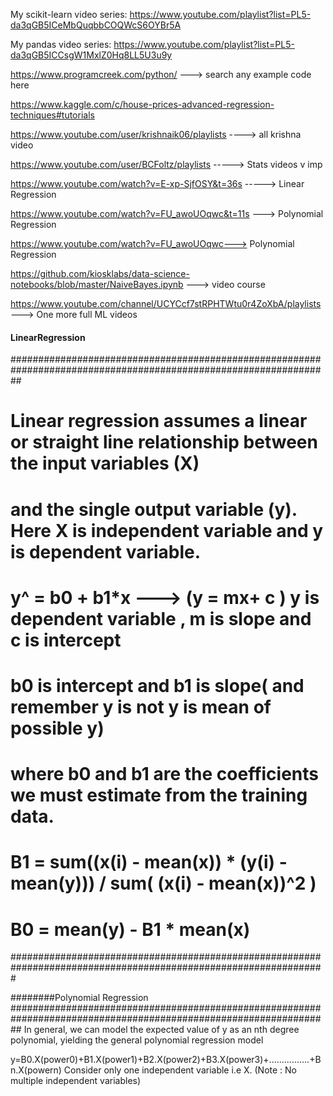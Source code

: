 My scikit-learn video series: https://www.youtube.com/playlist?list=PL5-da3qGB5ICeMbQuqbbCOQWcS6OYBr5A

My pandas video series: https://www.youtube.com/playlist?list=PL5-da3qGB5ICCsgW1MxlZ0Hq8LL5U3u9y


https://www.programcreek.com/python/  ---> search any example code here

https://www.kaggle.com/c/house-prices-advanced-regression-techniques#tutorials

https://www.youtube.com/user/krishnaik06/playlists ----> all krishna video

https://www.youtube.com/user/BCFoltz/playlists   -----> Stats videos v imp 

https://www.youtube.com/watch?v=E-xp-SjfOSY&t=36s -----> Linear Regression

https://www.youtube.com/watch?v=FU_awoUOqwc&t=11s  ---> Polynomial Regression

https://www.youtube.com/watch?v=FU_awoUOqwc---> Polynomial Regression

https://github.com/kiosklabs/data-science-notebooks/blob/master/NaiveBayes.ipynb ---> video course


https://www.youtube.com/channel/UCYCcf7stRPHTWtu0r4ZoXbA/playlists ---> One more full ML videos


#### LinearRegression
##################################################################################################################
# Linear regression assumes a linear or straight line relationship between the input variables (X)
# and the single output variable (y). Here X is independent variable and y is dependent variable.
#
# y^ = b0 + b1*x --->  (y = mx+ c )  y is dependent variable , m is slope and  c is intercept
# b0 is intercept and b1 is slope( and remember y is not y is mean of possible y)
# where b0 and b1 are the coefficients we must estimate from the training data.
# B1 = sum((x(i) - mean(x)) * (y(i) - mean(y))) / sum( (x(i) - mean(x))^2 )
# B0 = mean(y) - B1 * mean(x)
#################################################################################################################

########Polynomial Regression
##################################################################################################################
In general, we can model the expected value of y as an nth degree polynomial, yielding the general polynomial regression model



y=B0.X(power0)+B1.X(power1)+B2.X(power2)+B3.X(power3)+................+Bn.X(powern)
Consider only one independent variable i.e X. (Note : No multiple independent variables)



